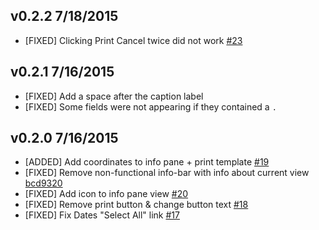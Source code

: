 ## v0.2.2 7/18/2015

- [FIXED] Clicking Print Cancel twice did not work [#23](../../issues/23)

## v0.2.1 7/16/2015

- [FIXED] Add a space after the caption label
- [FIXED] Some fields were not appearing if they contained a `.`

## v0.2.0 7/16/2015

- [ADDED] Add coordinates to info pane + print template [#19](../../issues/19)
- [FIXED] Remove non-functional info-bar with info about current view [bcd9320](https://github.com/digidem/mapfilter/commit/7db41b5d3ad3bc8cf1c332f36502f9e64bcd9320)
- [FIXED] Add icon to info pane view [#20](../../issues/20)
- [FIXED] Remove print button & change button text [#18](../../issues/18)
- [FIXED] Fix Dates "Select All" link [#17](../../issues/17)
